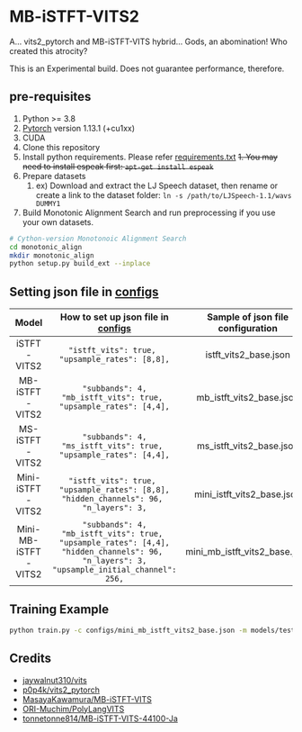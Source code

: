 # MB-iSTFT-VITS2



A... vits2_pytorch and MB-iSTFT-VITS hybrid... Gods, an abomination! Who created this atrocity?

This is an Experimental build. Does not guarantee performance, therefore.

## pre-requisites
1. Python >= 3.8
2. [Pytorch](https://pytorch.org/get-started/previous-versions/#v1131) version 1.13.1 (+cu1xx)
3. CUDA
4. Clone this repository
5. Install python requirements. Please refer [requirements.txt](requirements.txt)
    ~~1. You may need to install espeak first: `apt-get install espeak`~~
6. Prepare datasets
    1. ex) Download and extract the LJ Speech dataset, then rename or create a link to the dataset folder: `ln -s /path/to/LJSpeech-1.1/wavs DUMMY1`
7. Build Monotonic Alignment Search and run preprocessing if you use your own datasets.

```sh
# Cython-version Monotonoic Alignment Search
cd monotonic_align
mkdir monotonic_align
python setup.py build_ext --inplace
```
## Setting json file in [configs](configs)

| Model | How to set up json file in [configs](configs) | Sample of json file configuration|
| :---: | :---: | :---: |
| iSTFT-VITS2 | ```"istft_vits": true, ```<br>``` "upsample_rates": [8,8], ``` | istft_vits2_base.json |
| MB-iSTFT-VITS2 | ```"subbands": 4,```<br>```"mb_istft_vits": true, ```<br>``` "upsample_rates": [4,4], ``` | mb_istft_vits2_base.json |
| MS-iSTFT-VITS2 | ```"subbands": 4,```<br>```"ms_istft_vits": true, ```<br>``` "upsample_rates": [4,4], ``` | ms_istft_vits2_base.json |
| Mini-iSTFT-VITS2 | ```"istft_vits": true, ```<br>``` "upsample_rates": [8,8], ```<br>```"hidden_channels": 96, ```<br>```"n_layers": 3,``` | mini_istft_vits2_base.json |
| Mini-MB-iSTFT-VITS2 | ```"subbands": 4,```<br>```"mb_istft_vits": true, ```<br>``` "upsample_rates": [4,4], ```<br>```"hidden_channels": 96, ```<br>```"n_layers": 3,```<br>```"upsample_initial_channel": 256,``` | mini_mb_istft_vits2_base.json |

## Training Example
```sh
python train.py -c configs/mini_mb_istft_vits2_base.json -m models/test
```

## Credits
- [jaywalnut310/vits](https://github.com/jaywalnut310/vits)
- [p0p4k/vits2_pytorch](https://github.com/p0p4k/vits2_pytorch)
- [MasayaKawamura/MB-iSTFT-VITS](https://github.com/MasayaKawamura/MB-iSTFT-VITS)
- [ORI-Muchim/PolyLangVITS](https://github.com/ORI-Muchim/PolyLangVITS)
- [tonnetonne814/MB-iSTFT-VITS-44100-Ja](https://github.com/tonnetonne814/MB-iSTFT-VITS-44100-Ja)
